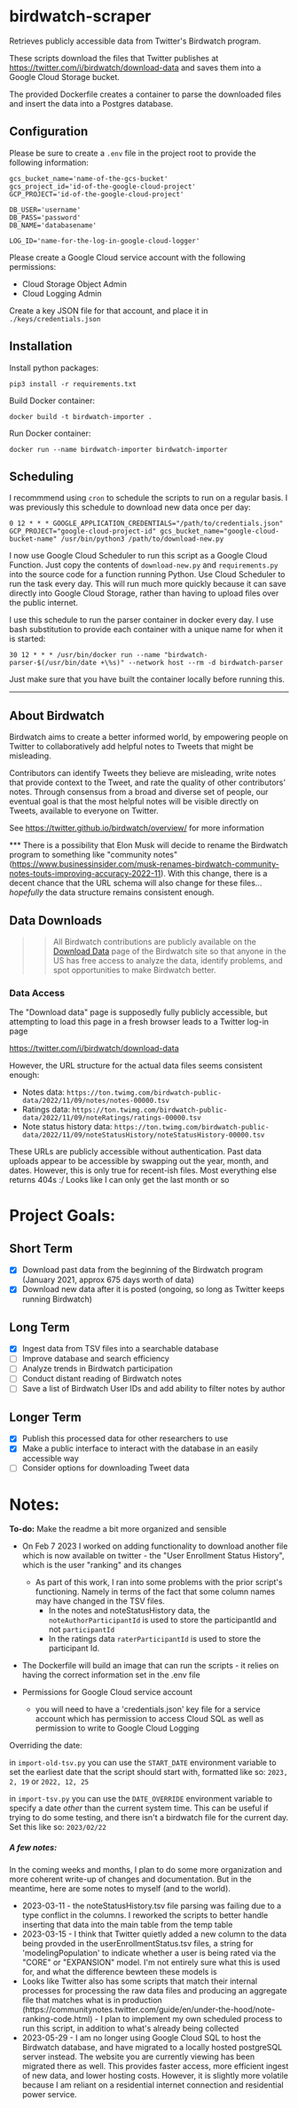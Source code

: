 # birdwatch-scraper
Retrieves publicly accessible data from Twitter's Birdwatch program. 

These scripts download the files that Twitter publishes at https://twitter.com/i/birdwatch/download-data and saves them into a Google Cloud Storage bucket.

The provided Dockerfile creates a container to parse the downloaded files and insert the data into a Postgres database.

## Configuration

Please be sure to create a `.env` file in the project root to provide the following information:

```
gcs_bucket_name='name-of-the-gcs-bucket'
gcs_project_id='id-of-the-google-cloud-project'
GCP_PROJECT='id-of-the-google-cloud-project'

DB_USER='username'
DB_PASS='password'
DB_NAME='databasename'

LOG_ID='name-for-the-log-in-google-cloud-logger'
```

Please create a Google Cloud service account with the following permissions:

- Cloud Storage Object Admin
- Cloud Logging Admin

Create a key JSON file for that account, and place it in `./keys/credentials.json`

## Installation

Install python packages:

```
pip3 install -r requirements.txt
```

Build Docker container:

```
docker build -t birdwatch-importer .
```

Run Docker container:

```
docker run --name birdwatch-importer birdwatch-importer
```

## Scheduling

I recommmend using `cron` to schedule the scripts to run on a regular basis. I was previously this schedule to download new data once per day:

```
0 12 * * * GOOGLE_APPLICATION_CREDENTIALS="/path/to/credentials.json" GCP_PROJECT="google-cloud-project-id" gcs_bucket_name="google-cloud-bucket-name" /usr/bin/python3 /path/to/download-new.py
```

I now use Google Cloud Scheduler to run this script as a Google Cloud Function. Just copy the contents of `download-new.py` and `requirements.py` into the source code for a function running Python. Use Cloud Scheduler to run the task every day. This will run much more quickly because it can save directly into Google Cloud Storage, rather than having to upload files over the public internet.

I use this schedule to run the parser container in docker every day. I use bash substitution to provide each container with a unique name for when it is started:

```
30 12 * * * /usr/bin/docker run --name "birdwatch-parser-$(/usr/bin/date +\%s)" --network host --rm -d birdwatch-parser
```

Just make sure that you have built the container locally before running this.

---

## About Birdwatch

Birdwatch aims to create a better informed world, by empowering people on Twitter to collaboratively add helpful notes to Tweets that might be misleading.

Contributors can identify Tweets they believe are misleading, write notes that provide context to the Tweet, and rate the quality of other contributors’ notes. Through consensus from a broad and diverse set of people, our eventual goal is that the most helpful notes will be visible directly on Tweets, available to everyone on Twitter.

See https://twitter.github.io/birdwatch/overview/ for more information

*** There is a possibility that Elon Musk will decide to rename the Birdwatch program to something like "community notes" (https://www.businessinsider.com/musk-renames-birdwatch-community-notes-touts-improving-accuracy-2022-11). With this change, there is a decent chance that the URL schema will also change for these files... _hopefully_ the data structure remains consistent enough.

## Data Downloads

>> All Birdwatch contributions are publicly available on the [Download Data](https://twitter.com/i/birdwatch/download-data) page of the Birdwatch site so that anyone in the US has free access to analyze the data, identify problems, and spot opportunities to make Birdwatch better.

### Data Access

The "Download data" page is supposedly fully publicly accessible, but attempting to load this page in a fresh browser leads to a Twitter log-in page

https://twitter.com/i/birdwatch/download-data

However, the URL structure for the actual data files seems consistent enough:

- Notes data: `https://ton.twimg.com/birdwatch-public-data/2022/11/09/notes/notes-00000.tsv`
- Ratings data: `https://ton.twimg.com/birdwatch-public-data/2022/11/09/noteRatings/ratings-00000.tsv`
- Note status history data: `https://ton.twimg.com/birdwatch-public-data/2022/11/09/noteStatusHistory/noteStatusHistory-00000.tsv`

These URLs are publicly accessible without authentication. Past data uploads appear to be accessible by swapping out the year, month, and dates. However, this is only true for recent-ish files. Most everything else returns 404s :/
Looks like I can only get the last month or so

# Project Goals:

## Short Term

- [X] Download past data from the beginning of the Birdwatch program (January 2021, approx 675 days worth of data)
- [X] Download new data after it is posted (ongoing, so long as Twitter keeps running Birdwatch)

## Long Term

- [X] Ingest data from TSV files into a searchable database
- [ ] Improve database and search efficiency
- [ ] Analyze trends in Birdwatch participation
- [ ] Conduct distant reading of Birdwatch notes
- [ ] Save a list of Birdwatch User IDs and add ability to filter notes by author

## Longer Term

- [X] Publish this processed data for other researchers to use
- [X] Make a public interface to interact with the database in an easily accessible way
- [ ] Consider options for downloading Tweet data

# Notes:

**To-do:** Make the readme a bit more organized and sensible

- On Feb 7 2023 I worked on adding functionality to download another file which is now available on twitter - the "User Enrollment Status History", which is the user "ranking" and its changes
  - As part of this work, I ran into some problems with the prior script's functioning. Namely in terms of the fact that some column names may have changed in the TSV files. 
    - In the notes and noteStatusHistory data, the `noteAuthorParticipantId` is used to store the participantId and not `participantId`
    - In the ratings data `raterParticipantId` is used to store the participant Id.


- The Dockerfile will build an image that can run the scripts - it relies on having the correct information set in the .env file
- Permissions for Google Cloud service account
  - you will need to have a 'credentials.json' key file for a service account which has permission to access Cloud SQL as well as permission to write to Google Cloud Logging

Overriding the date:

in `import-old-tsv.py` you can use the `START_DATE` environment variable to set the earliest date that the script should start with, formatted like so: `2023, 2, 19` or `2022, 12, 25`

in `import-tsv.py` you can use the `DATE_OVERRIDE` environment variable to specify a date _other_ than the current system time. This can be useful if trying to do some testing, and there isn't a birdwatch file for the current day. Set this like so: `2023/02/22`

<h5>A few notes:</h5>
<p>In the coming weeks and months, I plan to do some more organization and more coherent write-up of changes and documentation. But in the meantime, here are some notes to myself (and to the world). </p>
<ul>
    <li>2023-03-11 - the noteStatusHistory.tsv file parsing was failing due to a type conflict in the columns. I reworked the scripts to better handle inserting that data into the main table from the temp table</li>
    <li>2023-03-15 - I think that Twitter quietly added a new column to the data being provded in the userEnrollmentStatus.tsv files, a string for 'modelingPopulation' to indicate whether a user is being rated via the "CORE" or "EXPANSION" model. I'm not entirely sure what this is used for, and what the difference bewteen these models is</li>
    <li>Looks like Twitter also has some scripts that match their internal processes for processing the raw data files and producing an aggregate file that matches what is in production (https://communitynotes.twitter.com/guide/en/under-the-hood/note-ranking-code.html) - I plan to implement my own scheduled process to run this script, in addition to what's already being collected</li>
    <li>2023-05-29 - I am no longer using Google Cloud SQL to host the Birdwatch database, and have migrated to a locally hosted postgreSQL server instead. The website you are currently viewing has been migrated there as well. This provides faster access, more efficient ingest of new data, and lower hosting costs. However, it is slightly more volatile because I am reliant on a residential internet connection and residential power service.</li>
</ul>